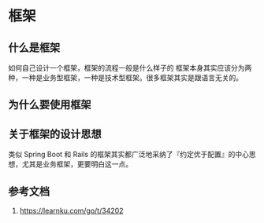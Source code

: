 # 框架
## 什么是框架
如何自己设计一个框架，框架的流程一般是什么样子的
框架本身其实应该分为两种，一种是业务型框架，一种是技术型框架。很多框架其实是跟语言无关的。

## 为什么要使用框架

## 关于框架的设计思想
类似 Spring Boot 和 Rails 的框架其实都广泛地采纳了『约定优于配置』的中心思想，尤其是业务框架，更要明白这一点。


## 参考文档
1. <https://learnku.com/go/t/34202>
